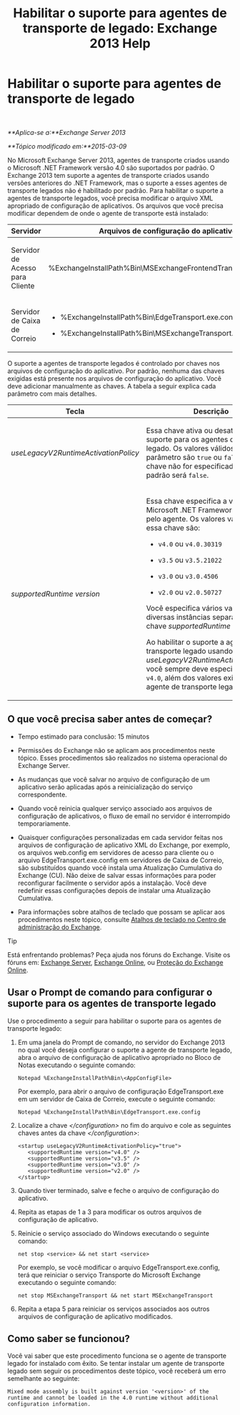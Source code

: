 ﻿---
title: 'Habilitar o suporte para agentes de transporte de legado: Exchange 2013 Help'
TOCTitle: Habilitar o suporte para agentes de transporte de legado
ms:assetid: 00617e87-7199-406e-b4a3-94378f657f1f
ms:mtpsurl: https://technet.microsoft.com/pt-br/library/JJ591524(v=EXCHG.150)
ms:contentKeyID: 50484853
ms.date: 05/22/2018
mtps_version: v=EXCHG.150
ms.translationtype: MT
---

# Habilitar o suporte para agentes de transporte de legado

 

_**Aplica-se a:**Exchange Server 2013_

_**Tópico modificado em:**2015-03-09_

No Microsoft Exchange Server 2013, agentes de transporte criados usando o Microsoft .NET Framework versão 4.0 são suportados por padrão. O Exchange 2013 tem suporte a agentes de transporte criados usando versões anteriores do .NET Framework, mas o suporte a esses agentes de transporte legados não é habilitado por padrão. Para habilitar o suporte a agentes de transporte legados, você precisa modificar o arquivo XML apropriado de configuração de aplicativos. Os arquivos que você precisa modificar dependem de onde o agente de transporte está instalado:


<table>
<colgroup>
<col style="width: 33%" />
<col style="width: 33%" />
<col style="width: 33%" />
</colgroup>
<thead>
<tr class="header">
<th>Servidor</th>
<th>Arquivos de configuração do aplicativo</th>
<th>Serviço do Microsoft Windows</th>
</tr>
</thead>
<tbody>
<tr class="odd">
<td><p>Servidor de Acesso para Cliente</p></td>
<td><p>%ExchangeInstallPath%Bin\MSExchangeFrontendTransport.exe.config</p></td>
<td><p>Transporte de Front-End do Microsoft Exchange (MSExchangeFrontendTransport)</p></td>
</tr>
<tr class="even">
<td><p>Servidor de Caixa de Correio</p></td>
<td><ul>
<li><p>%ExchangeInstallPath%Bin\EdgeTransport.exe.config</p></li>
<li><p>%ExchangeInstallPath%Bin\MSExchangeTransport.exe.config</p></li>
</ul></td>
<td><p>Transporte do Microsoft Exchange (MSExchangeTransport)</p></td>
</tr>
</tbody>
</table>


O suporte a agentes de transporte legados é controlado por chaves nos arquivos de configuração do aplicativo. Por padrão, nenhuma das chaves exigidas está presente nos arquivos de configuração do aplicativo. Você deve adicionar manualmente as chaves. A tabela a seguir explica cada parâmetro com mais detalhes.


<table>
<colgroup>
<col style="width: 50%" />
<col style="width: 50%" />
</colgroup>
<thead>
<tr class="header">
<th>Tecla</th>
<th>Descrição</th>
</tr>
</thead>
<tbody>
<tr class="odd">
<td><p><em>useLegacyV2RuntimeActivationPolicy</em></p></td>
<td><p>Essa chave ativa ou desativa o suporte para os agentes de transporte legado. Os valores válidos para este parâmetro são <code>true</code> ou <code>false</code>. Se essa chave não for especificada, o valor padrão será <code>false</code>.</p></td>
</tr>
<tr class="even">
<td><p><em>supportedRuntime version</em></p></td>
<td><p>Essa chave especifica a versão do Microsoft .NET Framework exigida pelo agente. Os valores válidos para essa chave são:</p>
<ul>
<li><p><code>v4.0</code> ou <code>v4.0.30319</code></p></li>
<li><p><code>v3.5</code> ou <code>v3.5.21022</code></p></li>
<li><p><code>v3.0</code> ou <code>v3.0.4506</code></p></li>
<li><p><code>v2.0</code> ou <code>v2.0.50727</code></p></li>
</ul>
<p>Você especifica vários valores usando diversas instâncias separadas da chave <em>supportedRuntime version</em>.</p>
<p>Ao habilitar o suporte a agente de transporte legado usando a chave <em>useLegacyV2RuntimeActivationPolicy</em>, você sempre deve especificar o valor <code>v4.0</code>, além dos valores exigidos pelo agente de transporte legado.</p></td>
</tr>
</tbody>
</table>


## O que você precisa saber antes de começar?

  - Tempo estimado para conclusão: 15 minutos

  - Permissões do Exchange não se aplicam aos procedimentos neste tópico. Esses procedimentos são realizados no sistema operacional do Exchange Server.

  - As mudanças que você salvar no arquivo de configuração de um aplicativo serão aplicadas após a reinicialização do serviço correspondente.

  - Quando você reinicia qualquer serviço associado aos arquivos de configuração de aplicativos, o fluxo de email no servidor é interrompido temporariamente.

  - Quaisquer configurações personalizadas em cada servidor feitas nos arquivos de configuração de aplicativo XML do Exchange, por exemplo, os arquivos web.config em servidores de acesso para cliente ou o arquivo EdgeTransport.exe.config em servidores de Caixa de Correio, são substituídos quando você instala uma Atualização Cumulativa do Exchange (CU). Não deixe de salvar essas informações para poder reconfigurar facilmente o servidor após a instalação. Você deve redefinir essas configurações depois de instalar uma Atualização Cumulativa.

  - Para informações sobre atalhos de teclado que possam se aplicar aos procedimentos neste tópico, consulte [Atalhos de teclado no Centro de administração do Exchange](keyboard-shortcuts-in-the-exchange-admin-center-exchange-online-protection-help.md).


> [!TIP]
> Está enfrentando problemas? Peça ajuda nos fóruns do Exchange. Visite os fóruns em: <A href="https://go.microsoft.com/fwlink/p/?linkid=60612">Exchange Server</A>, <A href="https://go.microsoft.com/fwlink/p/?linkid=267542">Exchange Online</A>, ou <A href="https://go.microsoft.com/fwlink/p/?linkid=285351">Proteção do Exchange Online</A>.



## Usar o Prompt de comando para configurar o suporte para os agentes de transporte legado

Use o procedimento a seguir para habilitar o suporte para os agentes de transporte legado:

1.  Em uma janela do Prompt de comando, no servidor do Exchange 2013 no qual você deseja configurar o suporte a agente de transporte legado, abra o arquivo de configuração de aplicativo apropriado no Bloco de Notas executando o seguinte comando:
    
        Notepad %ExchangeInstallPath%Bin\<AppConfigFile>
    
    Por exemplo, para abrir o arquivo de configuração EdgeTransport.exe em um servidor de Caixa de Correio, execute o seguinte comando:
    
        Notepad %ExchangeInstallPath%Bin\EdgeTransport.exe.config

2.  Localize a chave *\</configuration\>* no fim do arquivo e cole as seguintes chaves antes da chave *\</configuration\>*:
    
        <startup useLegacyV2RuntimeActivationPolicy="true">
           <supportedRuntime version="v4.0" />
           <supportedRuntime version="v3.5" />
           <supportedRuntime version="v3.0" />
           <supportedRuntime version="v2.0" />
        </startup>

3.  Quando tiver terminado, salve e feche o arquivo de configuração do aplicativo.

4.  Repita as etapas de 1 a 3 para modificar os outros arquivos de configuração de aplicativo.

5.  Reinicie o serviço associado do Windows executando o seguinte comando:
    
        net stop <service> && net start <service>
    
    Por exemplo, se você modificar o arquivo EdgeTransport.exe.config, terá que reiniciar o serviço Transporte do Microsoft Exchange executando o seguinte comando:
    
        net stop MSExchangeTransport && net start MSExchangeTransport

6.  Repita a etapa 5 para reiniciar os serviços associados aos outros arquivos de configuração de aplicativo modificados.

## Como saber se funcionou?

Você vai saber que este procedimento funciona se o agente de transporte legado for instalado com êxito. Se tentar instalar um agente de transporte legado sem seguir os procedimentos deste tópico, você receberá um erro semelhante ao seguinte:

    Mixed mode assembly is built against version '<version>' of the runtime and cannot be loaded in the 4.0 runtime without additional configuration information.

